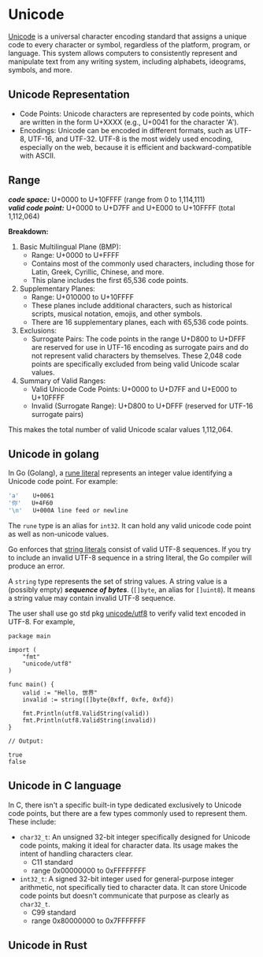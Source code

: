 Unicode
===

[Unicode][wikipedia] is a universal character encoding standard
that assigns a unique code to every character or symbol, regardless
of the platform, program, or language.
This system allows computers to consistently represent and manipulate
text from any writing system, including alphabets, ideograms,
symbols, and more.

Unicode Representation
---

* Code Points: Unicode characters are represented by code points,
which are written in the form U+XXXX (e.g., U+0041 for the character 'A').
* Encodings: Unicode can be encoded in different formats,
such as UTF-8, UTF-16, and UTF-32. UTF-8 is the most widely used
encoding, especially on the web, because it is efficient and
backward-compatible with ASCII.

Range
---

***code space:*** U+0000 to U+10FFFF (range from 0 to 1,114,111)  
***valid code point:*** U+0000 to U+D7FF and U+E000 to U+10FFFF
(total 1,112,064)


**Breakdown:**

1. Basic Multilingual Plane (BMP):
    * Range: U+0000 to U+FFFF
    * Contains most of the commonly used characters, including those for Latin, Greek, Cyrillic, Chinese, and more.
    * This plane includes the first 65,536 code points.
2. Supplementary Planes:
    * Range: U+010000 to U+10FFFF
    * These planes include additional characters, such as historical scripts, musical notation, emojis, and other symbols.
    * There are 16 supplementary planes, each with 65,536 code points.
3. Exclusions:
    * Surrogate Pairs: The code points in the range U+D800 to U+DFFF are reserved for use in UTF-16 encoding as surrogate pairs and do not represent valid characters by themselves. These 2,048 code points are specifically excluded from being valid Unicode scalar values.
4. Summary of Valid Ranges:
    * Valid Unicode Code Points: U+0000 to U+D7FF and U+E000 to U+10FFFF
    * Invalid (Surrogate Range): U+D800 to U+DFFF (reserved for UTF-16 surrogate pairs)

This makes the total number of valid Unicode scalar values 1,112,064.

Unicode in golang
---

In Go (Golang),
a [rune literal][go rune literal] represents an integer value
identifying a Unicode code point. For example:

```bash
'a'    U+0061
'你'   U+4F60  
'\n'   U+000A line feed or newline
```

The `rune` type is an alias for `int32`.
It can hold any valid unicode code point as well as
non-unicode values.

Go enforces that [string literals][go string literal]
consist of valid UTF-8 sequences. If you try to include
an invalid UTF-8 sequence in a string literal,
the Go compiler will produce an error.

A `string` type represents the set of string values.
A string value is a (possibly empty) ***sequence of bytes***. 
(`[]byte`, an alias for `[]uint8`).
It means a string value may contain invalid UTF-8 sequence.

The user shall use go std pkg [unicode/utf8][go pkg utf8]
to verify valid text encoded in UTF-8. For example,

```golang
package main

import (
	"fmt"
	"unicode/utf8"
)

func main() {
	valid := "Hello, 世界"
	invalid := string([]byte{0xff, 0xfe, 0xfd})

	fmt.Println(utf8.ValidString(valid))
	fmt.Println(utf8.ValidString(invalid))
}

// Output:

true
false
```

Unicode in C language
---

In C, there isn't a specific built-in type dedicated exclusively to Unicode code points, but there are a few types commonly used to represent them. These include:

* `char32_t`: An unsigned 32-bit integer specifically designed for Unicode code points, making it ideal for character data. Its usage makes the intent of handling characters clear.
    * C11 standard
    * range 0x00000000 to 0xFFFFFFFF
* `int32_t`: A signed 32-bit integer used for general-purpose integer arithmetic, not specifically tied to character data. It can store Unicode code points but doesn't communicate that purpose as clearly as `char32_t`.
    * C99 standard
    * range 0x80000000 to 0x7FFFFFFF

Unicode in Rust
---

[wikipedia]: https://en.wikipedia.org/wiki/Unicode
[go rune literal]: https://golang.google.cn/ref/spec#Rune_literals
[go string literal]: https://golang.google.cn/ref/spec#String_literals
[go pkg utf8]: https://pkg.go.dev/unicode/utf8
